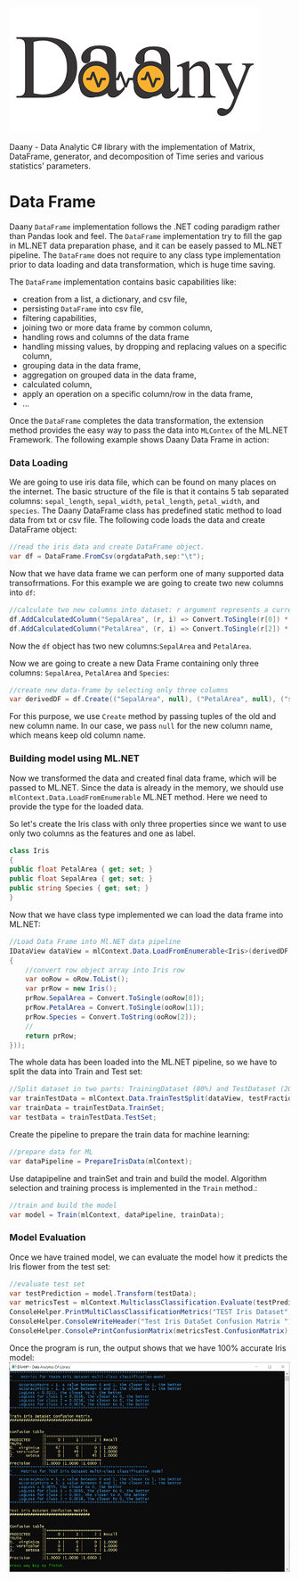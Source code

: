 ![Daany Logo](./docs/img/daany_logo_small.png)

Daany - Data Analytic C# library with the implementation of Matrix, DataFrame, generator, and decomposition of Time series and various statistics' parameters.

# Data Frame

Daany ``DataFrame`` implementation follows the .NET coding paradigm rather than Pandas look and feel. The ``DataFrame`` implementation try to fill the gap in ML.NET data preparation phase, and it can be easely passed to ML.NET pipeline. The ``DataFrame`` does not require to  any class type implementation prior to data loading and data transformation, which is huge time saving.     

The ``DataFrame`` implementation contains basic capabilities like:

- creation from a list, a dictionary, and csv file,
- persisting ``DataFrame`` into csv file,
- filtering capabilities,
- joining two or more data frame by common column,
- handling rows and columns of the data frame
- handling missing values, by dropping and replacing values on a specific column,
- grouping data in the data frame,
- aggregation on grouped data in the data frame,
- calculated column,
- apply an operation on a specific column/row in the data frame,
- ...

Once the ``DataFrame`` completes the data transformation, the extension method provides the easy way to pass the data into ```MLContex``` of the ML.NET Framework.
The following example shows Daany Data Frame in action:

### Data Loading
We are going to use iris data file, which can be found on many places on the internet. The basic structure of the file is that it contains 5 tab separated columns: ```sepal_length```,	```sepal_width```,	```petal_length```,	```petal_width```, and 	```species```.
The Daany DataFrame class has predefined static method to load data from txt or csv file. The following code loads the data and create DataFrame object:

```csharp
//read the iris data and create DataFrame object. 
var df = DataFrame.FromCsv(orgdataPath,sep:"\t");
```
Now that we have data frame we can perform one of many supported data transofrmations. For this example we are going to create two new columns into ```df```:
```csharp
//calculate two new columns into dataset: r argument represents a current row, and i represent the current row index
df.AddCalculatedColumn("SepalArea", (r, i) => Convert.ToSingle(r[0]) * Convert.ToSingle(r[1]));
df.AddCalculatedColumn("PetalArea", (r, i) => Convert.ToSingle(r[2]) * Convert.ToSingle(r[3]));
```
Now the ```df``` object has two new columns:```SepalArea``` and ```PetalArea```. 

Now we are going to create a new Data Frame containing only three columns: ```SepalArea```, ```PetalArea``` and ```Species```:
```csharp
//create new data-frame by selecting only three columns
var derivedDF = df.Create(("SepalArea", null), ("PetalArea", null), ("species", null));
```
For this purpose, we use ```Create``` method by passing tuples of the old and new column name. In our case, we pass ```null``` for the new column name, which means keep old column name.

### Building model using ML.NET
Now we transformed the data and created final data frame, which will be passed to ML.NET. Since the data is already in the memory, we should use ```mlContext.Data.LoadFromEnumerable``` ML.NET method. Here we need to provide the type for the loaded data. 

So let's create the Iris class with only three properties since we want to use only two columns as the features and one as label. 
```csharp
class Iris
{
public float PetalArea { get; set; }
public float SepalArea { get; set; }
public string Species { get; set; }
}
```
Now that we have class type implemented we can load the data frame into ML.NET:
```csharp
//Load Data Frame into Ml.NET data pipeline
IDataView dataView = mlContext.Data.LoadFromEnumerable<Iris>(derivedDF.GetEnumeratorEx<Iris>(oRow =>
{
    //convert row object array into Iris row
    var ooRow = oRow.ToList();
    var prRow = new Iris();
    prRow.SepalArea = Convert.ToSingle(ooRow[0]);
    prRow.PetalArea = Convert.ToSingle(ooRow[1]);
    prRow.Species = Convert.ToString(ooRow[2]);
    //
    return prRow;
}));
```
The whole data has been loaded into the ML.NET pipeline, so we have to split the data into Train and Test set:
```csharp
//Split dataset in two parts: TrainingDataset (80%) and TestDataset (20%)
var trainTestData = mlContext.Data.TrainTestSplit(dataView, testFraction: 0.1);
var trainData = trainTestData.TrainSet;
var testData = trainTestData.TestSet;
```
Create the pipeline to prepare the train data for machine learning:
```csharp
//prepare data for ML
var dataPipeline = PrepareIrisData(mlContext);
```
Use datapipeline and trainSet and train and build the model. Algorithm selection and training process is implemented in the ```Train``` method.:
```csharp
//train and build the model 
var model = Train(mlContext, dataPipeline, trainData);
```
### Model Evaluation
Once we have trained model, we can evaluate the model how it predicts the Iris flower from the test set:
```csharp
//evaluate test set
var testPrediction = model.Transform(testData);
var metricsTest = mlContext.MulticlassClassification.Evaluate(testPrediction);
ConsoleHelper.PrintMultiClassClassificationMetrics("TEST Iris Dataset", metricsTest);
ConsoleHelper.ConsoleWriteHeader("Test Iris DataSet Confusion Matrix ");
ConsoleHelper.ConsolePrintConfusionMatrix(metricsTest.ConfusionMatrix);
```
Once the program is run, the output shows that we have 100% accurate Iris model:
![Iris Model Evaluation](./docs/img/2019-09-22_20-23-39.png)


